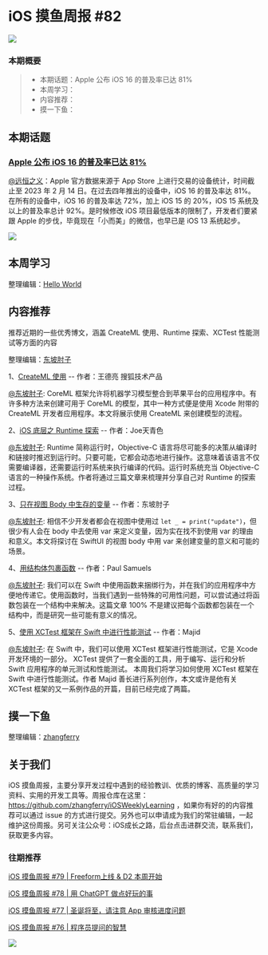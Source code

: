 # iOS 摸鱼周报 #82

![](https://cdn.zhangferry.com/Images/moyu_weekly_cover.jpeg)

### 本期概要

> * 本期话题：Apple 公布 iOS 16 的普及率已达 81%
> * 本周学习：
> * 内容推荐：
> * 摸一下鱼：

## 本期话题

### [Apple 公布 iOS 16 的普及率已达 81%](https://developer.apple.com/cn/support/app-store/ "Apple 公布 iOS 16 的普及率达 81%")

[@远恒之义](https://github.com/eternaljust)：Apple 官方数据来源于 App Store 上进行交易的设备统计，时间截止至 2023 年 2 月 14 日。在过去四年推出的设备中，iOS 16 的普及率达 81%。在所有的设备中，iOS 16 的普及率达 72%，加上 iOS 15 的 20%，iOS 15 系统及以上的普及率总计 92%。是时候修改 iOS 项目最低版本的限制了，开发者们要紧跟 Apple 的步伐，毕竟现在「小而美」的微信，也早已是 iOS 13 系统起步。

![](https://cdn.zhangferry.com/Images/85-ios16-ipados16.png)

## 本周学习

整理编辑：[Hello World](https://juejin.cn/user/2999123453164605/posts)



## 内容推荐

推荐近期的一些优秀博文，涵盖 CreateML 使用、Runtime 探索、XCTest 性能测试等方面的内容

整理编辑：[东坡肘子](https://www.fatbobman.com/)

1、[CreateML 使用](https://mp.weixin.qq.com/s/FGwv9cvf1lZDaYa9dh_kmQ "CreateML 使用") -- 作者：王德亮 搜狐技术产品

[@东坡肘子](https://www.fatbobman.com/): CoreML 框架允许将机器学习模型整合到苹果平台的应用程序中。有许多种方法来创建可用于 CoreML 的模型，其中一种方式便是使用 Xcode 附带的 CreateML 开发者应用程序。本文将展示使用 CreateML 来创建模型的流程。

2、[iOS 底层之 Runtime 探索](https://juejin.cn/post/7207330728698806309 "iOS 底层之 Runtime 探索") -- 作者：Joe天青色

[@东坡肘子](https://www.fatbobman.com/): Runtime 简称运行时，Objective-C 语言将尽可能多的决策从编译时和链接时推迟到运行时。只要可能，它都会动态地进行操作。这意味着该语言不仅需要编译器，还需要运行时系统来执行编译的代码。运行时系统充当 Objective-C 语言的一种操作系统。作者将通过三篇文章来梳理并分享自己对 Runtime 的探索过程。

3、[只在视图 Body 中生存的变量](https://www.fatbobman.com/posts/variables-that-only-survive-in-view-body/ "只在视图 Body 中生存的变量") -- 作者：东坡肘子

[@东坡肘子](https://www.fatbobman.com/): 相信不少开发者都会在视图中使用过 `let _ = print("update")`，但很少有人会在 body 中去使用 var 来定义变量，因为实在找不到使用 var 的理由和意义。本文将探讨在 SwiftUI 的视图 body 中用 var 来创建变量的意义和可能的场景。

4、[用结构体包裹函数](https://paul-samuels.com/blog/2023/03/18/wrapping-functions-in-structs/ "用结构体包裹函数") -- 作者：Paul Samuels

[@东坡肘子](https://www.fatbobman.com/): 我们可以在 Swift 中使用函数来捆绑行为，并在我们的应用程序中方便地传递它。使用函数时，当我们遇到一些特殊的可用性问题，可以尝试通过将函数包装在一个结构中来解决。这篇文章 100% 不是建议把每个函数都包装在一个结构中，而是研究一些可能有意义的情况。

5、[使用 XCTest 框架在 Swift 中进行性能测试](https://swiftwithmajid.com/2023/03/15/performance-testing-in-swift-using-xctest-framework/ "使用 XCTest 框架在 Swift 中进行性能测试") -- 作者：Majid

[@东坡肘子](https://www.fatbobman.com/): 在 Swift 中，我们可以使用 XCTest 框架进行性能测试，它是 Xcode 开发环境的一部分。 XCTest 提供了一套全面的工具，用于编写、运行和分析 Swift 应用程序的单元测试和性能测试。 本周我们将学习如何使用 XCTest 框架在 Swift 中进行性能测试。作者 Majid 善长进行系列创作，本文或许是他有关 XCTest 框架的又一系例作品的开篇，目前已经完成了两篇。


## 摸一下鱼

整理编辑：[zhangferry](https://zhangferry.com)



## 关于我们

iOS 摸鱼周报，主要分享开发过程中遇到的经验教训、优质的博客、高质量的学习资料、实用的开发工具等。周报仓库在这里：https://github.com/zhangferry/iOSWeeklyLearning ，如果你有好的的内容推荐可以通过 issue 的方式进行提交。另外也可以申请成为我们的常驻编辑，一起维护这份周报。另可关注公众号：iOS成长之路，后台点击进群交流，联系我们，获取更多内容。

### 往期推荐

[iOS 摸鱼周报 #79 | Freeform上线 & D2 本周开始](https://mp.weixin.qq.com/s/HdEhmXt60853tzM6xiVUwA)

[iOS 摸鱼周报 #78 |  用 ChatGPT 做点好玩的事 ](https://mp.weixin.qq.com/s/27J4NguYRsxYWmff_6iDcg)

[iOS 摸鱼周报 #77 | 圣诞将至，请注意 App 审核进度问题](https://mp.weixin.qq.com/s/yYdGO1kRcwQJ3-z-aavHYA)

[iOS 摸鱼周报 #76 | 程序员提问的智慧](https://mp.weixin.qq.com/s/5chb-a9u7VMdLis1FG6B6Q)

![](https://cdn.zhangferry.com/Images/WechatIMG384.jpeg)
